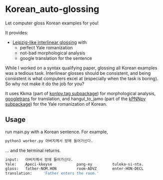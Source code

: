 # Korean_auto-glossing
Let computer gloss Korean examples for you!

It provides:
 * [Leipzig-like interlinear glossing](https://www.eva.mpg.de/lingua/resources/glossing-rules.php) with
   * perfect Yale romanization
   * not-bad morphological analysis
   * google translation for the sentence
 
While I worked on a syntax qualifying paper, glossing all Korean examples was a tedious task. Interlinear glosses should be consistent, and being consistent is what computers excel at (especially when the task is boring). So why not make it do the job for you?

It uses Kkma (part of [konlpy.tag subpackage](https://konlpy.org/en/latest/api/konlpy.tag/#module-konlpy.tag._kkma)) for morphological analysis, [googletrans](https://github.com/ssut/py-googletrans) for translation, and hangul_to_jamo (part of the [kPNNpy subpackage](https://github.com/stannam/KPNN)) for the Yale romanization of Korean.

## Usage
run main.py with a Korean sentence. For example,

```bash
python3 worker.py 아버지께서 방에 들어가신다.
```

... and the terminal returns.

```bash
input:   아버지께서 방에 들어가신다.
Yale:    Apeci-kkeyse           pang-ey         tuleka-si-nta.
gloss:   father-NOM.HON         room-ADVZ       enter-HON-DECL
translation:     'Father enters the room.'
```
